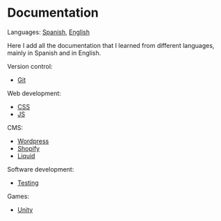 # Documentation

Languages: [Spanish](https://github.com/danielmoreno58/documentation/tree/master/README.es.md), [English](https://github.com/danielmoreno58/documentation/tree/master/README.md)

Here I add all the documentation that I learned from different languages, mainly in Spanish and in English.

Version control:

* [Git](https://github.com/danielmoreno58/documentation/tree/master/Git)

Web development:

* [CSS](https://github.com/danielmoreno58/documentation/tree/master/CSS)
* [JS](https://github.com/danielmoreno58/documentation/tree/master/JS)

CMS:

* [Wordpress](https://github.com/danielmoreno58/documentation/tree/master/Wordpress)
* [Shopify](https://github.com/danielmoreno58/documentation/tree/master/Shopify)
* [Liquid](https://github.com/danielmoreno58/documentation/tree/master/Liquid)

Software development:

* [Testing](https://github.com/danielmoreno58/documentation/tree/master/Testing)

Games:

* [Unity](https://github.com/danielmoreno58/documentation/tree/master/Unity)